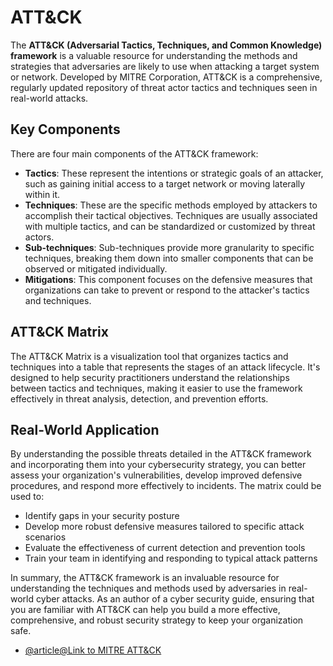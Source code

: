 # ATT&CK

The **ATT&CK (Adversarial Tactics, Techniques, and Common Knowledge) framework** is a valuable resource for understanding the methods and strategies that adversaries are likely to use when attacking a target system or network. Developed by MITRE Corporation, ATT&CK is a comprehensive, regularly updated repository of threat actor tactics and techniques seen in real-world attacks.

## Key Components

There are four main components of the ATT&CK framework:

- **Tactics**: These represent the intentions or strategic goals of an attacker, such as gaining initial access to a target network or moving laterally within it.
- **Techniques**: These are the specific methods employed by attackers to accomplish their tactical objectives. Techniques are usually associated with multiple tactics, and can be standardized or customized by threat actors.
- **Sub-techniques**: Sub-techniques provide more granularity to specific techniques, breaking them down into smaller components that can be observed or mitigated individually.
- **Mitigations**: This component focuses on the defensive measures that organizations can take to prevent or respond to the attacker's tactics and techniques.

## ATT&CK Matrix

The ATT&CK Matrix is a visualization tool that organizes tactics and techniques into a table that represents the stages of an attack lifecycle. It's designed to help security practitioners understand the relationships between tactics and techniques, making it easier to use the framework effectively in threat analysis, detection, and prevention efforts.

## Real-World Application

By understanding the possible threats detailed in the ATT&CK framework and incorporating them into your cybersecurity strategy, you can better assess your organization's vulnerabilities, develop improved defensive procedures, and respond more effectively to incidents. The matrix could be used to:

- Identify gaps in your security posture
- Develop more robust defensive measures tailored to specific attack scenarios
- Evaluate the effectiveness of current detection and prevention tools
- Train your team in identifying and responding to typical attack patterns

In summary, the ATT&CK framework is an invaluable resource for understanding the techniques and methods used by adversaries in real-world cyber attacks. As an author of a cyber security guide, ensuring that you are familiar with ATT&CK can help you build a more effective, comprehensive, and robust security strategy to keep your organization safe.

- [@article@Link to MITRE ATT&CK](https://attack.mitre.org/)